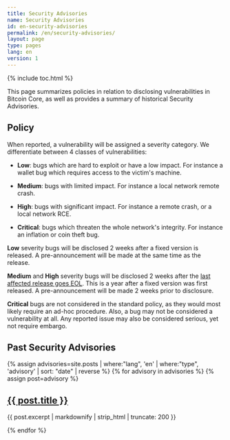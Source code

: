 ```yaml
---
title: Security Advisories
name: Security Advisories
id: en-security-advisories
permalink: /en/security-advisories/
layout: page
type: pages
lang: en
version: 1
---
```

{% include toc.html %}

This page summarizes policies in relation to disclosing vulnerabilities in Bitcoin Core,
as well as provides a summary of historical Security Advisories.

## Policy

When reported, a vulnerability will be assigned a severity category. We
differentiate between 4 classes of vulnerabilities:

* **Low**: bugs which are hard to exploit or have a low impact. For instance
  a wallet bug which requires access to the victim's machine.

* **Medium**: bugs with limited impact. For instance a local network remote crash.

* **High**: bugs with significant impact. For instance a remote crash, or a local network RCE.

* **Critical**: bugs which threaten the whole network's integrity. For instance an inflation or coin theft bug.

**Low** severity bugs will be disclosed 2 weeks after a fixed version is released.
  A pre-announcement will be made at the same time as the release.

**Medium** and **High** severity bugs will be disclosed 2 weeks after the [last
  affected release goes EOL](/en/lifecycle/). This is a year after a fixed version was first
  released. A pre-announcement will be made 2 weeks prior to disclosure.

**Critical** bugs are not considered in the standard policy, as they would most likely require an
  ad-hoc procedure. Also, a bug may not be considered a vulnerability at all. Any reported issue
  may also be considered serious, yet not require embargo.

## Past Security Advisories

{% assign advisories=site.posts | where:"lang", 'en' | where:"type", 'advisory' | sort: "date" | reverse %}
{% for advisory in advisories %}
{% assign post=advisory %}
  <article>
    <h2><a href="{{ post.url }}" title="{{ post.title | xml_escape }}">{{ post.title }}</a></h2>
    <p>{{ post.excerpt | markdownify | strip_html | truncate: 200 }}</p>
  </article>
{% endfor %}
